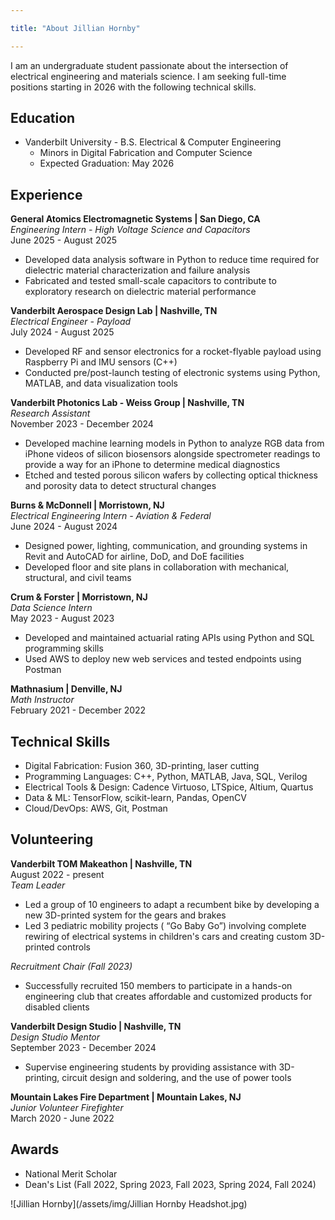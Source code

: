```yaml
---

title: "About Jillian Hornby"

---
```


I am an undergraduate student passionate about the intersection of electrical engineering and materials science. I am seeking full-time positions starting in 2026 with the following technical skills. 

## Education

* Vanderbilt University - B.S. Electrical & Computer Engineering
  * Minors in Digital Fabrication and Computer Science
  * Expected Graduation: May 2026

## Experience

**General Atomics Electromagnetic Systems | San Diego, CA**   
*Engineering Intern - High Voltage Science and Capacitors*   
June 2025 - August 2025   
* Developed data analysis software in Python to reduce time required for dielectric material characterization and failure analysis
* Fabricated and tested small-scale capacitors to contribute to exploratory research on dielectric material performance

**Vanderbilt Aerospace Design Lab | Nashville, TN**   
  *Electrical Engineer - Payload*   
  July 2024 - August 2025   
* Developed RF and sensor electronics for a rocket-flyable payload using Raspberry Pi and IMU sensors (C++) 
* Conducted pre/post-launch testing of electronic systems using Python, MATLAB, and data visualization tools

**Vanderbilt Photonics Lab - Weiss Group | Nashville, TN**   
*Research Assistant*   
November 2023 - December 2024   
* Developed machine learning models in Python to analyze RGB data from iPhone videos of silicon biosensors alongside spectrometer readings to provide a way for an iPhone to determine medical diagnostics
* Etched and tested porous silicon wafers by collecting optical thickness and porosity data to detect structural changes

**Burns & McDonnell | Morristown, NJ**   
*Electrical Engineering Intern - Aviation & Federal*   
June 2024 - August 2024   
* Designed power, lighting, communication, and grounding systems in Revit and AutoCAD for airline, DoD, and DoE facilities
* Developed floor and site plans in collaboration with mechanical, structural, and civil teams

**Crum & Forster | Morristown, NJ**   
*Data Science Intern*   
May 2023 - August 2023   
* Developed and maintained actuarial rating APIs using Python and SQL programming skills
* Used AWS to deploy new web services and tested endpoints using Postman

**Mathnasium | Denville, NJ**   
*Math Instructor*    
February 2021 - December 2022   

## Technical Skills

* Digital Fabrication: Fusion 360, 3D-printing, laser cutting
* Programming Languages: C++, Python, MATLAB, Java, SQL, Verilog
* Electrical Tools & Design: Cadence Virtuoso, LTSpice, Altium, Quartus
* Data & ML: TensorFlow, scikit-learn, Pandas, OpenCV
* Cloud/DevOps: AWS, Git, Postman

## Volunteering

**Vanderbilt TOM Makeathon | Nashville, TN**   
August 2022 - present   
*Team Leader*   
* Led a group of 10 engineers to adapt a recumbent bike by developing a new 3D-printed system for the gears and brakes
* Led 3 pediatric mobility projects ( “Go Baby Go”) involving complete rewiring of electrical systems in children's cars and creating custom 3D-printed controls
   
*Recruitment Chair (Fall 2023)*
* Successfully recruited 150 members to participate in a hands-on engineering club that creates affordable and customized products for disabled clients

**Vanderbilt Design Studio | Nashville, TN**   
*Design Studio Mentor*   
September 2023 - December 2024   
* Supervise engineering students by providing assistance with 3D-printing, circuit design and soldering, and the use of power tools

**Mountain Lakes Fire Department | Mountain Lakes, NJ**   
*Junior Volunteer Firefighter*   
March 2020 - June 2022   

## Awards

* National Merit Scholar
* Dean's List (Fall 2022, Spring 2023, Fall 2023, Spring 2024, Fall 2024)

![Jillian Hornby](/assets/img/Jillian Hornby Headshot.jpg)
